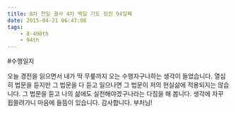 ```yaml
---
title: 8차 천일 결사 4차 백일 기도 정진 94일째
date: 2015-04-21 06:47:08
tags:
    - 8-400th
    - 94th
---
```


#수행일지

오늘 경전을 읽으면서 내가 딱 무릎까지 오는 수행자구나하는 생각이 들었습니다. 열심히 법문을 듣지만 그 법문을 다 듣고 일으나면 그 법문이 저의 현실삶에 적용되지는 않습니다. 그 법문을 듣고 나의 삶에도 실천해야겠구나라는 다짐을 해 봅니다. 생각에 자꾸 휩쓸려가니 마음에 들뜸이 있습니다. 감사합니다. 부처님!
